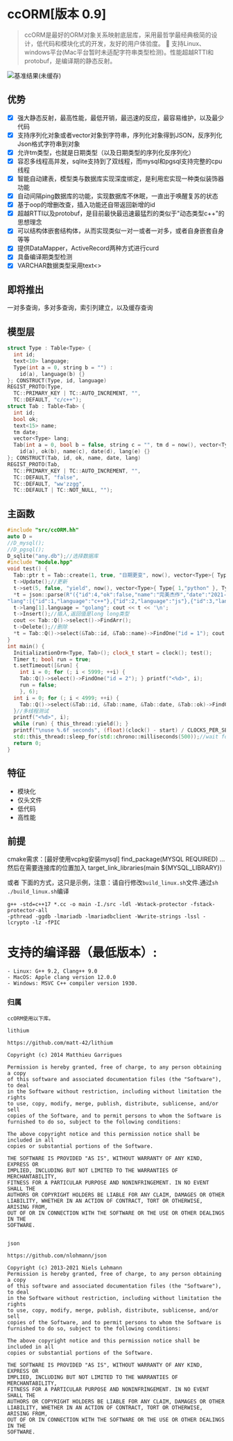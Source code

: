 ﻿# ccORM[版本 0.9]
> ccORM是最好的ORM对象关系映射底层库，采用最哲学最经典极简的设计，低代码和模块化式的开发，友好的用户体验度。
> 🚀 支持Linux、windows平台(Mac平台暂时未适配字符串类型检测)。性能超越RTTI和protobuf，是编译期的静态反射。

 ![基准结果(未缓存)](./test.jpg)

## 优势
- [x] 强大静态反射，最高性能，最低开销，最迅速的反应，最容易维护，以及最少代码
- [x] 支持序列化对象或者vector对象到字符串，序列化对象得到JSON，反序列化Json格式字符串到对象
- [x] 允许tm类型，也就是日期类型（以及日期类型的序列化反序列化）
- [x] 容忍多线程高并发，sqlite支持到了双线程，而mysql和pgsql支持完整的cpu线程
- [x] 智能自动建表，模型类与数据库实现深度绑定，是利用宏实现一种类似装饰器功能
- [x] 自动间隔ping数据库的功能，实现数据库不休眠，一直出于唤醒复苏的状态
- [x] 基于oop的增删改查，插入功能还自带返回新增的id
- [x] 超越RTTI以及protobuf，是目前最快最迅速最猛烈的类似于"动态类型c++"的思想理念
- [x] 可以结构体嵌套结构体，从而实现类似一对一或者一对多，或者自身嵌套自身等等
- [x] 提供DataMapper，ActiveRecord两种方式进行curd
- [x] 具备编译期类型检测
- [x] VARCHAR数据类型采用text<>

## 即将推出
一对多查询，多对多查询，索引列建立，以及缓存查询

## 模型层
```c++
struct Type : Table<Type> {
  int id;
  text<10> language;
  Type(int a = 0, string b = "") :
	id(a), language(b) {}
}; CONSTRUCT(Type, id, language)
REGIST_PROTO(Type,
  TC::PRIMARY_KEY | TC::AUTO_INCREMENT, "",
  TC::DEFAULT, "c/c++");
struct Tab : Table<Tab> {
  int id;
  bool ok;
  text<15> name;
  tm date;
  vector<Type> lang;
  Tab(int a = 0, bool b = false, string c = "", tm d = now(), vector<Type> e = {}) :
	id(a), ok(b), name(c), date(d), lang(e) {}
}; CONSTRUCT(Tab, id, ok, name, date, lang)
REGIST_PROTO(Tab,
  TC::PRIMARY_KEY | TC::AUTO_INCREMENT, "",
  TC::DEFAULT, "false",
  TC::DEFAULT, "ww'zzgg",
  TC::DEFAULT | TC::NOT_NULL, "");
```
## 主函数
```c++
#include "src/ccORM.hh"
auto D =
//D_mysql();
//D_pgsql();
D_sqlite("any.db");//选择数据库
#include "module.hpp"
void test() {
  Tab::ptr t = Tab::create(1, true, "日期更变", now(), vector<Type>{ Type{ 1,"typescript" } });
  t->Update();//更新
  t->set(5, false, "yield", now(), vector<Type>{ Type{ 1,"python" }, Type{ 2,"ruby" } }); cout << t << '\n';
  *t = json::parse(R"({"id":4,"ok":false,"name":"完美杰作","date":"2021-09-08 01:04:30",
"lang":[{"id":1,"language":"c++"},{"id":2,"language":"js"},{"id":3,"language":"rust"}]})").get<Tab>();
  t->lang[1].language = "golang"; cout << t << '\n';
  t->Insert();//插入,返回值是long long类型
  cout << Tab::Q()->select()->FindArr();
  t->Delete();//删除
  *t = Tab::Q()->select(&Tab::id, &Tab::name)->FindOne("id = 1"); cout << t << '\n';
}
int main() {
  InitializationOrm<Type, Tab>(); clock_t start = clock(); test();
  Timer t; bool run = true;
  t.setTimeout([&run] {
	int i = 0; for (; i < 5999; ++i) {
	Tab::Q()->select()->FindOne("id = 2"); } printf("<%d>", i);
	run = false;
	}, 6);
  int i = 0; for (; i < 4999; ++i) {
	Tab::Q()->select(&Tab::id, &Tab::name, &Tab::date, &Tab::ok)->FindOne("id = 1");
  }//多线程测试
  printf("<%d>", i);
  while (run) { this_thread::yield(); }
  printf("\nuse %.6f seconds", (float)(clock() - start) / CLOCKS_PER_SEC);
  std::this_thread::sleep_for(std::chrono::milliseconds(500));//wait for something
  return 0;
}
```

## 特征
 - 模块化
 - 仅头文件
 - 低代码
 - 高性能

## 前提
cmake需求：[最好使用vcpkg安装mysql]
find_package(MYSQL REQUIRED)
...然后在需要连接库的位置加入
target_link_libraries(main ${MYSQL_LIBRARY})

或者
下面的方式，这只是示例，注意：请自行修改`build_linux.sh`文件.通过`sh ./build_linux.sh`编译
```
g++ -std=c++17 *.cc -o main -I./src -ldl -Wstack-protector -fstack-protector-all
-pthread -ggdb -lmariadb -lmariadbclient -Wwrite-strings -lssl -lcrypto -lz -fPIC 
```
# 支持的编译器（最低版本）:
    - Linux: G++ 9.2, Clang++ 9.0
    - MacOS: Apple clang version 12.0.0 
    - Windows: MSVC C++ compiler version 1930.

### 归属
    ccORM使用以下库。

    lithium

    https://github.com/matt-42/lithium

	Copyright (c) 2014 Matthieu Garrigues

	Permission is hereby granted, free of charge, to any person obtaining a copy
	of this software and associated documentation files (the "Software"), to deal
	in the Software without restriction, including without limitation the rights
	to use, copy, modify, merge, publish, distribute, sublicense, and/or sell
	copies of the Software, and to permit persons to whom the Software is
	furnished to do so, subject to the following conditions:

	The above copyright notice and this permission notice shall be included in all
	copies or substantial portions of the Software.

	THE SOFTWARE IS PROVIDED "AS IS", WITHOUT WARRANTY OF ANY KIND, EXPRESS OR
	IMPLIED, INCLUDING BUT NOT LIMITED TO THE WARRANTIES OF MERCHANTABILITY,
	FITNESS FOR A PARTICULAR PURPOSE AND NONINFRINGEMENT. IN NO EVENT SHALL THE
	AUTHORS OR COPYRIGHT HOLDERS BE LIABLE FOR ANY CLAIM, DAMAGES OR OTHER
	LIABILITY, WHETHER IN AN ACTION OF CONTRACT, TORT OR OTHERWISE, ARISING FROM,
	OUT OF OR IN CONNECTION WITH THE SOFTWARE OR THE USE OR OTHER DEALINGS IN THE
	SOFTWARE.


	json 

    https://github.com/nlohmann/json

    Copyright (c) 2013-2021 Niels Lohmann
    Permission is hereby granted, free of charge, to any person obtaining a copy
    of this software and associated documentation files (the "Software"), to deal
    in the Software without restriction, including without limitation the rights
    to use, copy, modify, merge, publish, distribute, sublicense, and/or sell
    copies of the Software, and to permit persons to whom the Software is
    furnished to do so, subject to the following conditions:

    The above copyright notice and this permission notice shall be included in all
    copies or substantial portions of the Software.

    THE SOFTWARE IS PROVIDED "AS IS", WITHOUT WARRANTY OF ANY KIND, EXPRESS OR
    IMPLIED, INCLUDING BUT NOT LIMITED TO THE WARRANTIES OF MERCHANTABILITY,
    FITNESS FOR A PARTICULAR PURPOSE AND NONINFRINGEMENT. IN NO EVENT SHALL THE
    AUTHORS OR COPYRIGHT HOLDERS BE LIABLE FOR ANY CLAIM, DAMAGES OR OTHER
    LIABILITY, WHETHER IN AN ACTION OF CONTRACT, TORT OR OTHERWISE, ARISING FROM,
    OUT OF OR IN CONNECTION WITH THE SOFTWARE OR THE USE OR OTHER DEALINGS IN THE
    SOFTWARE.
